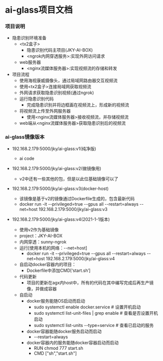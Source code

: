 # ai-glass项目文档 

### 项目说明
- 隐患识别环境准备
  - <tx2盒子>
    - 隐患识别代码主项目(JKY-AI-BOX)
    - <ngrok内网穿透服务>:实现外网访问请求
  - web服务器
    - <nginx流媒体服务器>:实现视频流的存储和转发
- 项目流程
  - 使用海视康威摄像头，通过局域网路由器交互视频流
  - 使用<tx2盒子>连接局域网获取视频流
  - 外网请求获取隐患识别视频(通过ngrok)
  - 运行隐患识别代码
    - 完成隐患识别并将边框画在视频流上，形成新的视频流
  - 将视频流上传至外网服务器
    - 使用<nginx流媒体服务器>接收视频流，并存储视频流
  - web端从<nginx流媒体服务器>获取隐患识别后的视频流

### ai-glass镜像版本
- 192.168.2.179:5000/jky/ai-glass:v1(纯净版)
  - ai code

- 192.168.2.179:5000/jky/ai-glass:v2(做镜像用)
  - v2中还有一些其他的包，但是以此位基础镜像可以了

- 192.168.2.179:5000/jky/ai-glass:v3(docker-host)
  - 该镜像是基于v2的镜像通过Dockerfile生成的，包含最新代码 
  - docker run -it --privileged=true --gpus all --restart=always --net=host 192.168.2.179:5000/jky/ai-glass:v3

- 192.168.2.179:5000/jky/ai-glass:v4(2021-1-1版本)
  - 使用v2作为基础镜像
  - project：JKY-AI-BOX
  - 内网穿透：sunny-ngrok 
  - 运行[使用本机的网络：--net=host]
    - docker run -it --privileged=true --gpus all --restart=always --net=host 192.168.2.179:5000/jky/ai-glass:v4
  - 自启动docker容器内的项目：
    - Dockerfile中添加CMD[‘start.sh’]
  - 代码更新
    - 项目的更新在agx内host中，所有的代码在其中编写完成后再生产镜像，并做成容器
  - 自启动
    - docker服务能随OS启动而启动
      - sudo systemctl enable docker.service    # 设置开机启动
      - sudo systemctl list-unit-files | grep enable    # 查看是否设置开机启动
      - sudo systemctl list-units --type=service    # 查看已启动的服务
    - docker容器能随docker服务启动而启动
      - --restart=always
    - docker容器内的服务能随docker容器启动而启动
      - RUN chmod 777 start.sh
      - CMD ["sh","start.sh"]